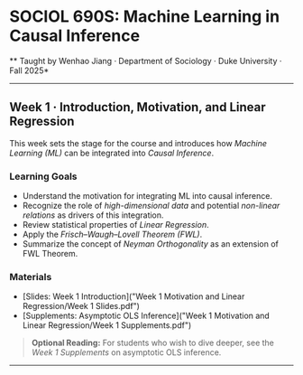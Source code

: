 # SOCIOL 690S: Machine Learning in Causal Inference
** Taught by Wenhao Jiang · Department of Sociology · Duke University · Fall 2025*

---

## Week 1 · Introduction, Motivation, and Linear Regression

This week sets the stage for the course and introduces how *Machine Learning (ML)* can be integrated into *Causal Inference*.

### Learning Goals
- Understand the motivation for integrating ML into causal inference.
- Recognize the role of *high-dimensional data* and potential *non-linear relations* as drivers of this integration.
- Review statistical properties of *Linear Regression*.
- Apply the *Frisch–Waugh–Lovell Theorem (FWL)*.
- Summarize the concept of *Neyman Orthogonality* as an extension of FWL Theorem.

### Materials
- [Slides: Week 1 Introduction]("Week 1 Motivation and Linear Regression/Week 1 Slides.pdf")
- [Supplements: Asymptotic OLS Inference]("Week 1 Motivation and Linear Regression/Week 1 Supplements.pdf")

> **Optional Reading:** For students who wish to dive deeper, see the *Week 1 Supplements* on asymptotic OLS inference.

---
